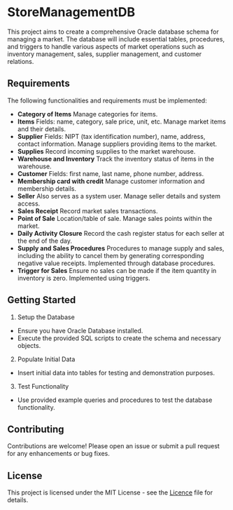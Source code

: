 # StoreManagementDB
This project aims to create a comprehensive Oracle database schema for managing a market. The database will include essential tables, procedures, and triggers to handle various aspects of market operations such as inventory management, sales, supplier management, and customer relations.

## Requirements
The following functionalities and requirements must be implemented:
- **Category of Items**
 Manage categories for items.
- **Items** 
 Fields: name, category, sale price, unit, etc.
 Manage market items and their details.
- **Supplier**
 Fields: NIPT (tax identification number), name, address, contact information.
 Manage suppliers providing items to the market.
- **Supplies**
 Record incoming supplies to the market warehouse.
- **Warehouse and Inventory**
 Track the inventory status of items in the warehouse.
- **Customer**
 Fields: first name, last name, phone number, address.
- **Membership card with credit**
 Manage customer information and membership details.
- **Seller**
 Also serves as a system user.
 Manage seller details and system access.
- **Sales Receipt**
 Record market sales transactions.
- **Point of Sale**
 Location/table of sale.
 Manage sales points within the market.
- **Daily Activity Closure**
 Record the cash register status for each seller at the end of the day.
- **Supply and Sales Procedures**
 Procedures to manage supply and sales, including the ability to cancel them by generating corresponding negative value receipts.
 Implemented through database procedures.
- **Trigger for Sales**
 Ensure no sales can be made if the item quantity in inventory is zero.
 Implemented using triggers.

## Getting Started
1. Setup the Database
- Ensure you have Oracle Database installed.
- Execute the provided SQL scripts to create the schema and necessary objects.
2. Populate Initial Data
- Insert initial data into tables for testing and demonstration purposes.
3. Test Functionality
- Use provided example queries and procedures to test the database functionality.

## Contributing
Contributions are welcome! Please open an issue or submit a pull request for any enhancements or bug fixes.

## License
This project is licensed under the MIT License - see the [Licence]((https://github.com/anisafrasheri/StoreManagementDB/blob/06829b05a6a302e70134b3f91383c8b6222756ec/LICENSE)) file for details.
